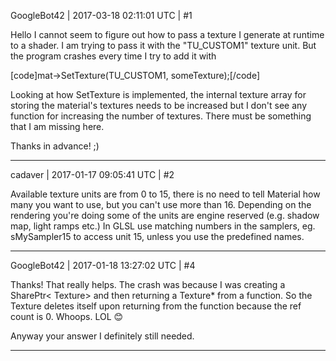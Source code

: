 GoogleBot42 | 2017-03-18 02:11:01 UTC | #1

Hello I cannot seem to figure out how to pass a texture I generate at runtime to a shader.  I am trying to pass it with the "TU_CUSTOM1" texture unit.  But the program crashes every time I try to add it with 

[code]mat->SetTexture(TU_CUSTOM1, someTexture);[/code]

Looking at how SetTexture is implemented, the internal texture array for storing the material's textures needs to be increased but I don't see any function for increasing the number of textures.  There must be something that I am missing here.

Thanks in advance!  ;)

-------------------------

cadaver | 2017-01-17 09:05:41 UTC | #2

Available texture units are from 0 to 15, there is no need to tell Material how many you want to use, but you can't use more than 16. Depending on the rendering you're doing some of the units are engine reserved (e.g. shadow map, light ramps etc.) In GLSL use matching numbers in the samplers, eg. sMySampler15 to access unit 15, unless you use the predefined names.

-------------------------

GoogleBot42 | 2017-01-18 13:27:02 UTC | #4

Thanks!  That really helps.  The crash was because I was creating a SharePtr< Texture> and then returning a Texture* from a function.  So the Texture deletes itself upon returning from the function because the ref count is 0.  Whoops.  LOL  :blush: 

Anyway your answer I definitely still needed.

-------------------------

